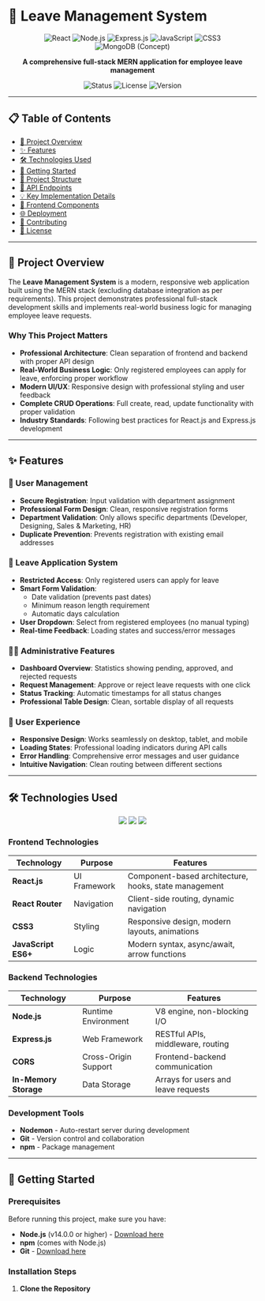 # 🏢 Leave Management System

<p align="center">
  <img src="https://img.shields.io/badge/React-20232A?style=for-the-badge&logo=react&logoColor=61DAFB" alt="React" />
  <img src="https://img.shields.io/badge/Node.js-43853D?style=for-the-badge&logo=node.js&logoColor=white" alt="Node.js" />
  <img src="https://img.shields.io/badge/Express.js-404D59?style=for-the-badge&logo=express&logoColor=white" alt="Express.js" />
  <img src="https://img.shields.io/badge/JavaScript-F7DF1E?style=for-the-badge&logo=javascript&logoColor=black" alt="JavaScript" />
  <img src="https://img.shields.io/badge/CSS3-1572B6?style=for-the-badge&logo=css3&logoColor=white" alt="CSS3" />
  <img src="https://img.shields.io/badge/MongoDB-4EA94B?style=for-the-badge&logo=mongodb&logoColor=white" alt="MongoDB (Concept)" />
</p>

<p align="center">
  <b>A comprehensive full-stack MERN application for employee leave management</b>
</p>

<p align="center">
  <img src="https://img.shields.io/badge/Status-Active-brightgreen?style=flat-square" alt="Status" />
  <img src="https://img.shields.io/badge/License-MIT-blue?style=flat-square" alt="License" />
  <img src="https://img.shields.io/badge/Version-1.0.0-orange?style=flat-square" alt="Version" />
</p>

---

## 📋 Table of Contents

- [🎯 Project Overview](#-project-overview)
- [✨ Features](#-features)
- [🛠️ Technologies Used](#️-technologies-used)
- [🚀 Getting Started](#-getting-started)
- [📁 Project Structure](#-project-structure)
- [🔌 API Endpoints](#-api-endpoints)
- [💡 Key Implementation Details](#-key-implementation-details)
- [🎨 Frontend Components](#-frontend-components)
- [🌐 Deployment](#-deployment)
- [🤝 Contributing](#-contributing)
- [📄 License](#-license)

---

## 🎯 Project Overview

The **Leave Management System** is a modern, responsive web application built using the MERN stack (excluding database integration as per requirements). This project demonstrates professional full-stack development skills and implements real-world business logic for managing employee leave requests.

### Why This Project Matters

- **Professional Architecture**: Clean separation of frontend and backend with proper API design
- **Real-World Business Logic**: Only registered employees can apply for leave, enforcing proper workflow
- **Modern UI/UX**: Responsive design with professional styling and user feedback
- **Complete CRUD Operations**: Full create, read, update functionality with proper validation
- **Industry Standards**: Following best practices for React.js and Express.js development

---

## ✨ Features

### 🔐 User Management
- **Secure Registration**: Input validation with department assignment
- **Professional Form Design**: Clean, responsive registration forms
- **Department Validation**: Only allows specific departments (Developer, Designing, Sales & Marketing, HR)
- **Duplicate Prevention**: Prevents registration with existing email addresses

### 📝 Leave Application System
- **Restricted Access**: Only registered users can apply for leave
- **Smart Form Validation**: 
  - Date validation (prevents past dates)
  - Minimum reason length requirement
  - Automatic days calculation
- **User Dropdown**: Select from registered employees (no manual typing)
- **Real-time Feedback**: Loading states and success/error messages

### 👨‍💼 Administrative Features
- **Dashboard Overview**: Statistics showing pending, approved, and rejected requests
- **Request Management**: Approve or reject leave requests with one click
- **Status Tracking**: Automatic timestamps for all status changes
- **Professional Table Design**: Clean, sortable display of all requests

### 🎨 User Experience
- **Responsive Design**: Works seamlessly on desktop, tablet, and mobile
- **Loading States**: Professional loading indicators during API calls
- **Error Handling**: Comprehensive error messages and user guidance
- **Intuitive Navigation**: Clean routing between different sections

---

## 🛠️ Technologies Used

<p align="center">
  <img src="https://img.shields.io/badge/Frontend-React.js-61DAFB?style=for-the-badge&logo=react&logoColor=white" />
  <img src="https://img.shields.io/badge/Backend-Express.js-000000?style=for-the-badge&logo=express&logoColor=white" />
  <img src="https://img.shields.io/badge/Runtime-Node.js-339933?style=for-the-badge&logo=node.js&logoColor=white" />
</p>

### Frontend Technologies
| Technology | Purpose | Features |
|------------|---------|----------|
| **React.js** | UI Framework | Component-based architecture, hooks, state management |
| **React Router** | Navigation | Client-side routing, dynamic navigation |
| **CSS3** | Styling | Responsive design, modern layouts, animations |
| **JavaScript ES6+** | Logic | Modern syntax, async/await, arrow functions |

### Backend Technologies
| Technology | Purpose | Features |
|------------|---------|----------|
| **Node.js** | Runtime Environment | V8 engine, non-blocking I/O |
| **Express.js** | Web Framework | RESTful APIs, middleware, routing |
| **CORS** | Cross-Origin Support | Frontend-backend communication |
| **In-Memory Storage** | Data Storage | Arrays for users and leave requests |

### Development Tools
- **Nodemon** - Auto-restart server during development
- **Git** - Version control and collaboration
- **npm** - Package management

---

## 🚀 Getting Started

### Prerequisites

Before running this project, make sure you have:

- **Node.js** (v14.0.0 or higher) - [Download here](https://nodejs.org/)
- **npm** (comes with Node.js)
- **Git** - [Download here](https://git-scm.com/)

### Installation Steps

1. **Clone the Repository**
